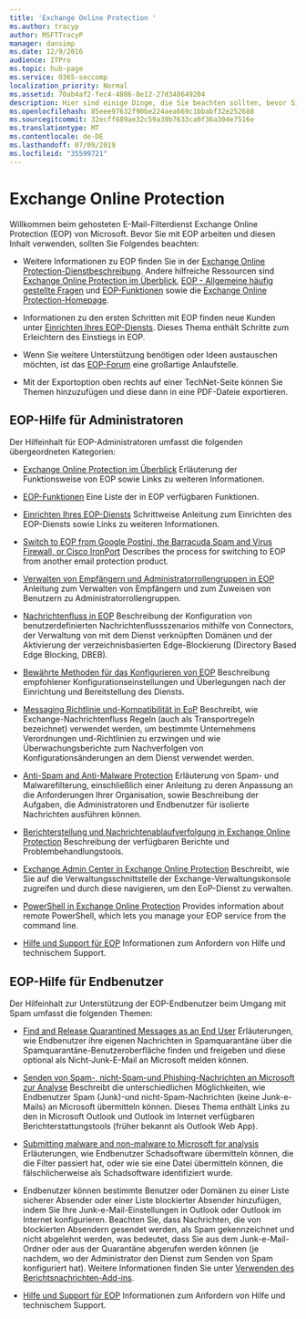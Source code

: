 ```yaml
---
title: 'Exchange Online Protection '
ms.author: tracyp
author: MSFTTracyP
manager: dansimp
ms.date: 12/9/2016
audience: ITPro
ms.topic: hub-page
ms.service: O365-seccomp
localization_priority: Normal
ms.assetid: 70ab4af2-fec4-4886-8e12-27d348649204
description: Hier sind einige Dinge, die Sie beachten sollten, bevor Sie mit der Arbeit mit EoP beginnen.
ms.openlocfilehash: 85eee97632f90be224aea669c1bbabf32e252688
ms.sourcegitcommit: 32ecff689ae32c59a39b7633ca0f36a304e7516e
ms.translationtype: MT
ms.contentlocale: de-DE
ms.lasthandoff: 07/09/2019
ms.locfileid: "35599721"
---
```

# <a name="exchange-online-protection"></a>Exchange Online Protection 

Willkommen beim gehosteten E-Mail-Filterdienst Exchange Online Protection (EOP) von Microsoft. Bevor Sie mit EOP arbeiten und diesen Inhalt verwenden, sollten Sie Folgendes beachten:
  
- Weitere Informationen zu EOP finden Sie in der [Exchange Online Protection-Dienstbeschreibung](https://go.microsoft.com/fwlink/p/?LinkId=320619). Andere hilfreiche Ressourcen sind [Exchange Online Protection im Überblick](exchange-online-protection-overview.md), [EOP - Allgemeine häufig gestellte Fragen](eop-general-faq.md) und [EOP-Funktionen](eop-features.md) sowie die [Exchange Online Protection-Homepage](https://go.microsoft.com/fwlink/?LinkId=279912).
    
- Informationen zu den ersten Schritten mit EOP finden neue Kunden unter [Einrichten Ihres EOP-Diensts](set-up-your-eop-service.md). Dieses Thema enthält Schritte zum Erleichtern des Einstiegs in EOP. 
    
- Wenn Sie weitere Unterstützung benötigen oder Ideen austauschen möchten, ist das [EOP-Forum](https://go.microsoft.com/fwlink/?LinkId=285351) eine großartige Anlaufstelle. 
    
- Mit der Exportoption oben rechts auf einer TechNet-Seite können Sie Themen hinzuzufügen und diese dann in eine PDF-Dateie exportieren. 
    
## <a name="eop-help-for-administrators"></a>EOP-Hilfe für Administratoren

Der Hilfeinhalt für EOP-Administratoren umfasst die folgenden übergeordneten Kategorien:
  
- [Exchange Online Protection im Überblick](exchange-online-protection-overview.md) Erläuterung der Funktionsweise von EOP sowie Links zu weiteren Informationen. 
    
- [EOP-Funktionen](eop-features.md) Eine Liste der in EOP verfügbaren Funktionen. 
    
- [Einrichten Ihres EOP-Diensts](set-up-your-eop-service.md) Schrittweise Anleitung zum Einrichten des EOP-Diensts sowie Links zu weiteren Informationen. 
    
- [Switch to EOP from Google Postini, the Barracuda Spam and Virus Firewall, or Cisco IronPort](switch-to-eop-from-google-postini-the-barracuda-spam-and-virus-firewall-or-cisco.md) Describes the process for switching to EOP from another email protection product. 
    
- [Verwalten von Empfängern und Administratorrollengruppen in EOP](manage-recipients-and-admin-role-groups-in-eop.md) Anleitung zum Verwalten von Empfängern und zum Zuweisen von Benutzern zu Administratorrollengruppen. 
    
- [Nachrichtenfluss in EOP](mail-flow-in-eop.md) Beschreibung der Konfiguration von benutzerdefinierten Nachrichtenflussszenarios mithilfe von Connectors, der Verwaltung von mit dem Dienst verknüpften Domänen und der Aktivierung der verzeichnisbasierten Edge-Blockierung (Directory Based Edge Blocking, DBEB). 
    
- [Bewährte Methoden für das Konfigurieren von EOP](best-practices-for-configuring-eop.md) Beschreibung empfohlener Konfigurationseinstellungen und Überlegungen nach der Einrichtung und Bereitstellung des Diensts. 
    
- [Messaging Richtlinie und-Kompatibilität in EoP](messaging-policy-and-compliance-in-eop.md) Beschreibt, wie Exchange-Nachrichtenfluss Regeln (auch als Transportregeln bezeichnet) verwendet werden, um bestimmte Unternehmens Verordnungen und-Richtlinien zu erzwingen und wie Überwachungsberichte zum Nachverfolgen von Konfigurationsänderungen an dem Dienst verwendet werden. 
    
- [Anti-Spam and Anti-Malware Protection](http://technet.microsoft.com/library/93c6c227-7442-4293-b64d-ec8f15c928db.aspx) Erläuterung von Spam- und Malwarefilterung, einschließlich einer Anleitung zu deren Anpassung an die Anforderungen Ihrer Organisation, sowie Beschreibung der Aufgaben, die Administratoren und Endbenutzer für isolierte Nachrichten ausführen können. 
    
- [Berichterstellung und Nachrichtenablaufverfolgung in Exchange Online Protection](reporting-and-message-trace-in-exchange-online-protection.md) Beschreibung der verfügbaren Berichte und Problembehandlungstools. 
    
- [Exchange Admin Center in Exchange Online Protection](../exchange-admin-center-in-exchange-online-protection-eop.md) Beschreibt, wie Sie auf die Verwaltungsschnittstelle der Exchange-Verwaltungskonsole zugreifen und durch diese navigieren, um den EoP-Dienst zu verwalten. 
    
- [PowerShell in Exchange Online Protection](http://technet.microsoft.com/library/f7918a88-774a-405e-945b-bc2f5ee9f748.aspx) Provides information about remote PowerShell, which lets you manage your EOP service from the command line. 
    
- [Hilfe und Support für EOP](help-and-support-for-eop.md) Informationen zum Anfordern von Hilfe und technischem Support. 
    
## <a name="eop-help-for-end-users"></a>EOP-Hilfe für Endbenutzer
<a name="sectionSection1"> </a>

Der Hilfeinhalt zur Unterstützung der EOP-Endbenutzer beim Umgang mit Spam umfasst die folgenden Themen:
  
- [Find and Release Quarantined Messages as an End User](http://technet.microsoft.com/library/e439b560-827a-4807-abd3-6b861c1ff786.aspx) Erläuterungen, wie Endbenutzer ihre eigenen Nachrichten in Spamquarantäne über die Spamquarantäne-Benutzeroberfläche finden und freigeben und diese optional als Nicht-Junk-E-Mail an Microsoft melden können. 
        
- [Senden von Spam-, nicht-Spam-und Phishing-Nachrichten an Microsoft zur Analyse](../submit-spam-non-spam-and-phishing-scam-messages-to-microsoft-for-analysis.md) Beschreibt die unterschiedlichen Möglichkeiten, wie Endbenutzer Spam (Junk)-und nicht-Spam-Nachrichten (keine Junk-e-Mails) an Microsoft übermitteln können. Dieses Thema enthält Links zu den in Microsoft Outlook und Outlook im Internet verfügbaren Berichterstattungstools (früher bekannt als Outlook Web App). 
    
- [Submitting malware and non-malware to Microsoft for analysis](../submitting-malware-and-non-malware-to-microsoft-for-analysis.md) Erläuterungen, wie Endbenutzer Schadsoftware übermitteln können, die die Filter passiert hat, oder wie sie eine Datei übermitteln können, die fälschlicherweise als Schadsoftware identifiziert wurde. 
    
- Endbenutzer können bestimmte Benutzer oder Domänen zu einer Liste sicherer Absender oder einer Liste blockierter Absender hinzufügen, indem Sie Ihre Junk-e-Mail-Einstellungen in Outlook oder Outlook im Internet konfigurieren. Beachten Sie, dass Nachrichten, die von blockierten Absendern gesendet werden, als Spam gekennzeichnet und nicht abgelehnt werden, was bedeutet, dass Sie aus dem Junk-e-Mail-Ordner oder aus der Quarantäne abgerufen werden können (je nachdem, wo der Administrator den Dienst zum Senden von Spam konfiguriert hat). Weitere Informationen finden Sie unter [Verwenden des Berichtsnachrichten-Add-ins](https://support.office.com/article/addin-b5caa9f1-cdf3-4443-af8c-ff724ea719d2).
    
- [Hilfe und Support für EOP](help-and-support-for-eop.md) Informationen zum Anfordern von Hilfe und technischem Support. 
    
